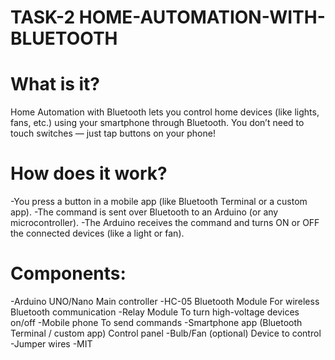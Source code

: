 # TASK-2 HOME-AUTOMATION-WITH-BLUETOOTH

# What is it?
Home Automation with Bluetooth lets you control home devices (like lights, fans, etc.) using your smartphone through Bluetooth.
You don’t need to touch switches — just tap buttons on your phone!

# How does it work?
-You press a button in a mobile app (like Bluetooth Terminal or a custom app).
-The command is sent over Bluetooth to an Arduino (or any microcontroller).
-The Arduino receives the command and turns ON or OFF the connected devices (like a light or fan).

# Components:
-Arduino UNO/Nano	Main controller
-HC-05 Bluetooth Module	For wireless Bluetooth communication
-Relay Module	To turn high-voltage devices on/off
-Mobile phone	To send commands
-Smartphone app (Bluetooth Terminal / custom app)	Control panel
-Bulb/Fan (optional)	Device to control
-Jumper wires
-MIT
